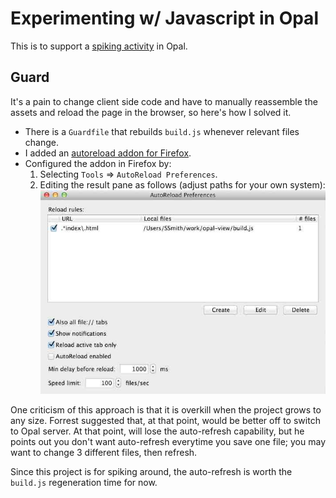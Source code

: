 # Experimenting w/ Javascript in Opal

This is to support a [spiking activity](https://www.pivotaltracker.com/story/show/77776990)
in Opal.

## Guard

It's a pain to change client side code and have to manually reassemble the assets and reload
the page in the browser, so here's how I solved it.

* There is a `Guardfile` that rebuilds `build.js` whenever relevant files change.
* I added an [autoreload addon for Firefox](https://addons.mozilla.org/en-us/firefox/addon/auto-reload/).
* Configured the addon in Firefox by:
     1.  Selecting `Tools` => `AutoReload Preferences`.
     1.  Editing the result pane as follows (adjust paths for your own system):
         ![AutoReload Configuration](docs/autoreload.jpg)

One criticism of this approach is that it is overkill when the project grows to any size.  Forrest
suggested that, at that point, would be better off to switch to Opal server.  At that point, will
lose the auto-refresh capability, but he points out you don't want auto-refresh everytime you save one file;
you may want to change 3 different files, then refresh.

Since this project is for spiking around, the auto-refresh is worth the `build.js` regeneration time for
now.
